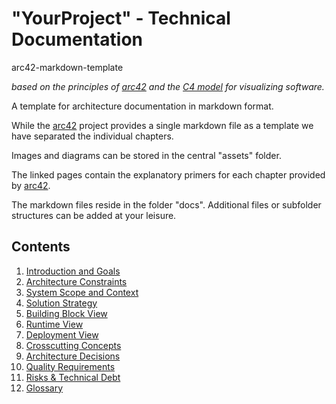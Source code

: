# "YourProject" - Technical Documentation

arc42-markdown-template

_based on the principles of [arc42](https://arc42.org/overview) and the [C4 model](https://c4model.com/) for visualizing software._

A template for architecture documentation in markdown format.

While the [arc42](https://arc42.org/overview) project provides a single markdown file as a template we have separated the individual chapters.

Images and diagrams can be stored in the central "assets" folder.

The linked pages contain the explanatory primers for each chapter provided by [arc42](https://arc42.org/overview).

The markdown files reside in the folder "docs". Additional files or subfolder structures can be added at your leisure.

## Contents

01. [Introduction and Goals](docs/01_introduction_and_goals.md)
02. [Architecture Constraints](docs/02_architecture_constraints.md) 
03. [System Scope and Context](docs/03_system_scope_and_context.md)
04. [Solution Strategy](docs/04_solution_strategy.md)
05. [Building Block View](docs/05_building_block_view.md)
06. [Runtime View](docs/06_runtime_view.md)
07. [Deployment View](docs/07_deployment_view.md)
08. [Crosscutting Concepts](docs/08_crosscutting_concepts.md)
09. [Architecture Decisions](docs/09_architecture_decisions.md)
10. [Quality Requirements](docs/10_quality_requirements.md)
11. [Risks & Technical Debt](docs/11_risks_and_technical_debt.md)
12. [Glossary](docs/12_glossary.md)
